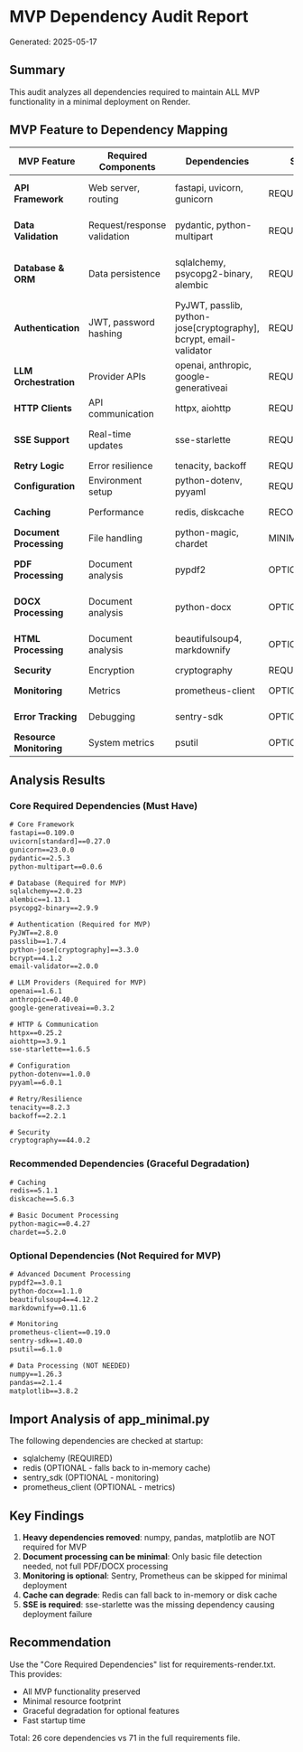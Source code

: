 # MVP Dependency Audit Report

Generated: 2025-05-17

## Summary

This audit analyzes all dependencies required to maintain ALL MVP functionality in a minimal deployment on Render.

## MVP Feature to Dependency Mapping

| MVP Feature             | Required Components         | Dependencies                                                       | Status      | Justification                   |
| ----------------------- | --------------------------- | ------------------------------------------------------------------ | ----------- | ------------------------------- |
| **API Framework**       | Web server, routing         | fastapi, uvicorn, gunicorn                                         | REQUIRED    | Core framework for API          |
| **Data Validation**     | Request/response validation | pydantic, python-multipart                                         | REQUIRED    | Essential for API functionality |
| **Database & ORM**      | Data persistence            | sqlalchemy, psycopg2-binary, alembic                               | REQUIRED    | User accounts, document storage |
| **Authentication**      | JWT, password hashing       | PyJWT, passlib, python-jose[cryptography], bcrypt, email-validator | REQUIRED    | User authentication system      |
| **LLM Orchestration**   | Provider APIs               | openai, anthropic, google-generativeai                             | REQUIRED    | Core MVP feature                |
| **HTTP Clients**        | API communication           | httpx, aiohttp                                                     | REQUIRED    | LLM API calls, SSE support      |
| **SSE Support**         | Real-time updates           | sse-starlette                                                      | REQUIRED    | Found as missing dependency     |
| **Retry Logic**         | Error resilience            | tenacity, backoff                                                  | REQUIRED    | LLM reliability                 |
| **Configuration**       | Environment setup           | python-dotenv, pyyaml                                              | REQUIRED    | Config management               |
| **Caching**             | Performance                 | redis, diskcache                                                   | RECOMMENDED | Can degrade gracefully          |
| **Document Processing** | File handling               | python-magic, chardet                                              | MINIMAL     | Basic file detection            |
| **PDF Processing**      | Document analysis           | pypdf2                                                             | OPTIONAL    | Can be optional for MVP         |
| **DOCX Processing**     | Document analysis           | python-docx                                                        | OPTIONAL    | Can be optional for MVP         |
| **HTML Processing**     | Document analysis           | beautifulsoup4, markdownify                                        | OPTIONAL    | Can be optional for MVP         |
| **Security**            | Encryption                  | cryptography                                                       | REQUIRED    | For auth/JWT                    |
| **Monitoring**          | Metrics                     | prometheus-client                                                  | OPTIONAL    | Not critical for MVP            |
| **Error Tracking**      | Debugging                   | sentry-sdk                                                         | OPTIONAL    | Not critical for MVP            |
| **Resource Monitoring** | System metrics              | psutil                                                             | OPTIONAL    | Internal endpoint only          |

## Analysis Results

### Core Required Dependencies (Must Have)

```txt
# Core Framework
fastapi==0.109.0
uvicorn[standard]==0.27.0
gunicorn==23.0.0
pydantic==2.5.3
python-multipart==0.0.6

# Database (Required for MVP)
sqlalchemy==2.0.23
alembic==1.13.1
psycopg2-binary==2.9.9

# Authentication (Required for MVP)
PyJWT==2.8.0
passlib==1.7.4
python-jose[cryptography]==3.3.0
bcrypt==4.1.2
email-validator==2.0.0

# LLM Providers (Required for MVP)
openai==1.6.1
anthropic==0.40.0
google-generativeai==0.3.2

# HTTP & Communication
httpx==0.25.2
aiohttp==3.9.1
sse-starlette==1.6.5

# Configuration
python-dotenv==1.0.0
pyyaml==6.0.1

# Retry/Resilience
tenacity==8.2.3
backoff==2.2.1

# Security
cryptography==44.0.2
```

### Recommended Dependencies (Graceful Degradation)

```txt
# Caching
redis==5.1.1
diskcache==5.6.3

# Basic Document Processing
python-magic==0.4.27
chardet==5.2.0
```

### Optional Dependencies (Not Required for MVP)

```txt
# Advanced Document Processing
pypdf2==3.0.1
python-docx==1.1.0
beautifulsoup4==4.12.2
markdownify==0.11.6

# Monitoring
prometheus-client==0.19.0
sentry-sdk==1.40.0
psutil==6.1.0

# Data Processing (NOT NEEDED)
numpy==1.26.3
pandas==2.1.4
matplotlib==3.8.2
```

## Import Analysis of app_minimal.py

The following dependencies are checked at startup:

- sqlalchemy (REQUIRED)
- redis (OPTIONAL - falls back to in-memory cache)
- sentry_sdk (OPTIONAL - monitoring)
- prometheus_client (OPTIONAL - metrics)

## Key Findings

1. **Heavy dependencies removed**: numpy, pandas, matplotlib are NOT required for MVP
2. **Document processing can be minimal**: Only basic file detection needed, not full PDF/DOCX processing
3. **Monitoring is optional**: Sentry, Prometheus can be skipped for minimal deployment
4. **Cache can degrade**: Redis can fall back to in-memory or disk cache
5. **SSE is required**: sse-starlette was the missing dependency causing deployment failure

## Recommendation

Use the "Core Required Dependencies" list for requirements-render.txt. This provides:

- All MVP functionality preserved
- Minimal resource footprint
- Graceful degradation for optional features
- Fast startup time

Total: 26 core dependencies vs 71 in the full requirements file.
